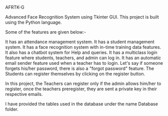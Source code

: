 AFRTK-G

Advanced Face Recognition System using Tkinter GUI. This project is built using the Python language. 

Some of the features are given below:-

  It has an attendance management system.
  It has a student management system.
  It has a face recognition system with in-time training data features.
  It also has a chatbot system for Help and queries.
  It has a multiclass login feature where students, teachers, and admin can log in.
  It has an automatic email sender feature used when a teacher has to login.
Let's say if someone forgets his/her password, there is also a "forgot password" feature. The Students can register themselves by clicking on the register button.

In this project, the Teachers can register only if the admin allows him/her to register, once the teachers preregister, they are sent a private key in their respective emails.

I have provided the tables used in the database under the name Database folder.

